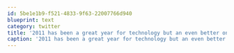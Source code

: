 ```yaml
---
id: 5be1e1b9-f521-4833-9f63-22007766d940
blueprint: text
category: twitter
title: '2011 has been a great year for technology but an even better one for those living in oppressive regimes. Hope that continues.'
caption: '2011 has been a great year for technology but an even better one for those living in oppressive regimes. Hope that continues.'
---
```

